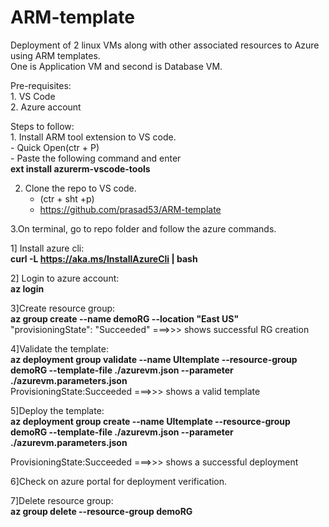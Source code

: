 # ARM-template

Deployment of 2 linux VMs along with other associated resources to Azure using ARM templates.  
One is Application VM and second is Database VM.

Pre-requisites:  
      1. VS Code  
      2. Azure account  

Steps to follow:  
    1. Install ARM tool extension to VS code.  
       - Quick Open(ctr + P)   
       - Paste the following command and enter  
           **ext install azurerm-vscode-tools**   
           
           
   2. Clone the repo to VS code.  
       - (ctr + sht +p)    
       - https://github.com/prasad53/ARM-template    
       
       
   3.On terminal, go to repo folder and follow the azure commands.  
   
   1] Install azure cli:    
                **curl -L https://aka.ms/InstallAzureCli | bash**     
                       
   2] Login to azure account:  
      **az login**   
             
   3]Create resource group:    
           **az group create --name demoRG --location "East US"**  
           "provisioningState": "Succeeded" ===>>> shows successful RG creation
           
   4]Validate the template:  
            **az deployment group validate --name UItemplate --resource-group demoRG --template-file ./azurevm.json --parameter ./azurevm.parameters.json**                      
          ProvisioningState:Succeeded ===>>>   shows a valid template  
          
          
   5]Deploy the template:   
            **az deployment group create --name UItemplate --resource-group demoRG --template-file ./azurevm.json --parameter ./azurevm.parameters.json** 
            
   ProvisioningState:Succeeded ===>>>   shows a successful deployment  
              
   6]Check on azure portal for deployment verification.
   
   
   7]Delete resource group:  
             **az group delete --resource-group demoRG**  
